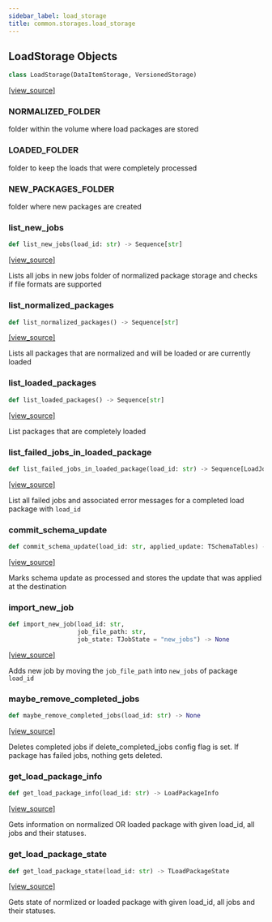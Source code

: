 ```yaml
---
sidebar_label: load_storage
title: common.storages.load_storage
---
```


## LoadStorage Objects

```python
class LoadStorage(DataItemStorage, VersionedStorage)
```

[[view_source]](https://github.com/dlt-hub/dlt/blob/3739c9ac839aafef713f6d5ebbc6a81b2a39a1b0/dlt/common/storages/load_storage.py#L27)

### NORMALIZED\_FOLDER

folder within the volume where load packages are stored

### LOADED\_FOLDER

folder to keep the loads that were completely processed

### NEW\_PACKAGES\_FOLDER

folder where new packages are created

### list\_new\_jobs

```python
def list_new_jobs(load_id: str) -> Sequence[str]
```

[[view_source]](https://github.com/dlt-hub/dlt/blob/3739c9ac839aafef713f6d5ebbc6a81b2a39a1b0/dlt/common/storages/load_storage.py#L86)

Lists all jobs in new jobs folder of normalized package storage and checks if file formats are supported

### list\_normalized\_packages

```python
def list_normalized_packages() -> Sequence[str]
```

[[view_source]](https://github.com/dlt-hub/dlt/blob/3739c9ac839aafef713f6d5ebbc6a81b2a39a1b0/dlt/common/storages/load_storage.py#L107)

Lists all packages that are normalized and will be loaded or are currently loaded

### list\_loaded\_packages

```python
def list_loaded_packages() -> Sequence[str]
```

[[view_source]](https://github.com/dlt-hub/dlt/blob/3739c9ac839aafef713f6d5ebbc6a81b2a39a1b0/dlt/common/storages/load_storage.py#L111)

List packages that are completely loaded

### list\_failed\_jobs\_in\_loaded\_package

```python
def list_failed_jobs_in_loaded_package(load_id: str) -> Sequence[LoadJobInfo]
```

[[view_source]](https://github.com/dlt-hub/dlt/blob/3739c9ac839aafef713f6d5ebbc6a81b2a39a1b0/dlt/common/storages/load_storage.py#L115)

List all failed jobs and associated error messages for a completed load package with `load_id`

### commit\_schema\_update

```python
def commit_schema_update(load_id: str, applied_update: TSchemaTables) -> None
```

[[view_source]](https://github.com/dlt-hub/dlt/blob/3739c9ac839aafef713f6d5ebbc6a81b2a39a1b0/dlt/common/storages/load_storage.py#L130)

Marks schema update as processed and stores the update that was applied at the destination

### import\_new\_job

```python
def import_new_job(load_id: str,
                   job_file_path: str,
                   job_state: TJobState = "new_jobs") -> None
```

[[view_source]](https://github.com/dlt-hub/dlt/blob/3739c9ac839aafef713f6d5ebbc6a81b2a39a1b0/dlt/common/storages/load_storage.py#L142)

Adds new job by moving the `job_file_path` into `new_jobs` of package `load_id`

### maybe\_remove\_completed\_jobs

```python
def maybe_remove_completed_jobs(load_id: str) -> None
```

[[view_source]](https://github.com/dlt-hub/dlt/blob/3739c9ac839aafef713f6d5ebbc6a81b2a39a1b0/dlt/common/storages/load_storage.py#L166)

Deletes completed jobs if delete_completed_jobs config flag is set. If package has failed jobs, nothing gets deleted.

### get\_load\_package\_info

```python
def get_load_package_info(load_id: str) -> LoadPackageInfo
```

[[view_source]](https://github.com/dlt-hub/dlt/blob/3739c9ac839aafef713f6d5ebbc6a81b2a39a1b0/dlt/common/storages/load_storage.py#L188)

Gets information on normalized OR loaded package with given load_id, all jobs and their statuses.

### get\_load\_package\_state

```python
def get_load_package_state(load_id: str) -> TLoadPackageState
```

[[view_source]](https://github.com/dlt-hub/dlt/blob/3739c9ac839aafef713f6d5ebbc6a81b2a39a1b0/dlt/common/storages/load_storage.py#L195)

Gets state of normlized or loaded package with given load_id, all jobs and their statuses.

